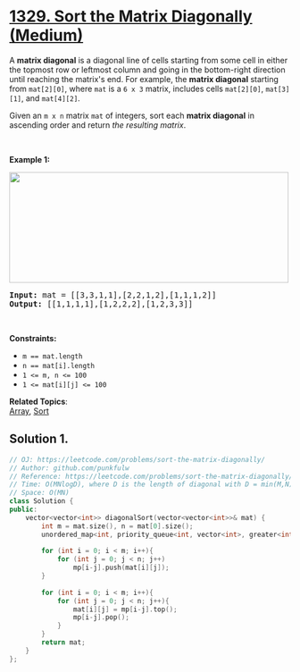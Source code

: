 # [1329. Sort the Matrix Diagonally (Medium)](https://leetcode.com/problems/sort-the-matrix-diagonally/submissions/)

<p>A <strong>matrix diagonal</strong> is a diagonal line of cells starting from some cell in either the topmost row or leftmost column and going in the bottom-right direction until reaching the matrix's end. For example, the <strong>matrix diagonal</strong> starting from <code>mat[2][0]</code>, where <code>mat</code> is a <code>6 x 3</code> matrix, includes cells <code>mat[2][0]</code>, <code>mat[3][1]</code>, and <code>mat[4][2]</code>.</p>

<p>Given an <code>m x n</code> matrix <code>mat</code> of integers, sort each <strong>matrix diagonal</strong> in ascending order and return <em>the resulting matrix</em>.</p>

<p>&nbsp;</p>
<p><strong>Example 1:</strong></p>
<img alt="" src="https://assets.leetcode.com/uploads/2020/01/21/1482_example_1_2.png" style="width: 500px; height: 198px;">
<pre><strong>Input:</strong> mat = [[3,3,1,1],[2,2,1,2],[1,1,1,2]]
<strong>Output:</strong> [[1,1,1,1],[1,2,2,2],[1,2,3,3]]
</pre>

<p>&nbsp;</p>
<p><strong>Constraints:</strong></p>

<ul>
	<li><code>m ==&nbsp;mat.length</code></li>
	<li><code>n ==&nbsp;mat[i].length</code></li>
	<li><code>1 &lt;= m, n&nbsp;&lt;= 100</code></li>
	<li><code>1 &lt;= mat[i][j] &lt;= 100</code></li>
</ul>


**Related Topics**:  
[Array](https://leetcode.com/tag/array/), [Sort](https://leetcode.com/tag/sort/)


## Solution 1.

```cpp
// OJ: https://leetcode.com/problems/sort-the-matrix-diagonally/
// Author: github.com/punkfulw
// Reference: https://leetcode.com/problems/sort-the-matrix-diagonally/discuss/489749/JavaPython-Straight-Forward
// Time: O(MNlogD), where D is the length of diagonal with D = min(M,N).
// Space: O(MN)
class Solution {
public:
    vector<vector<int>> diagonalSort(vector<vector<int>>& mat) {
        int m = mat.size(), n = mat[0].size();
        unordered_map<int, priority_queue<int, vector<int>, greater<int>>> mp;
        
        for (int i = 0; i < m; i++){
            for (int j = 0; j < n; j++)
                mp[i-j].push(mat[i][j]);
        }
        
        for (int i = 0; i < m; i++){
            for (int j = 0; j < n; j++){
                mat[i][j] = mp[i-j].top();
                mp[i-j].pop();
            }
        }
        return mat;
    }
};
```
